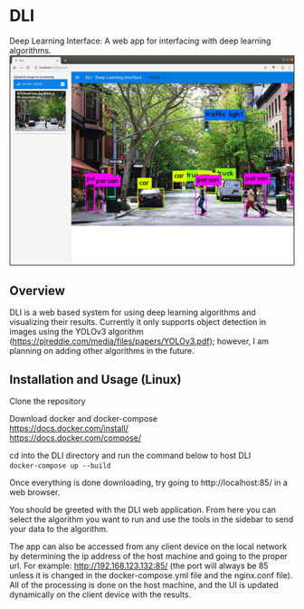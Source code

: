 # DLI </br>
Deep Learning Interface: A web app for interfacing with deep learning algorithms. <br>
![](yolov3_route.png) <br/>

## Overview </br>
DLI is a web based system for using deep learning algorithms and visualizing their results. Currently it only supports object detection in images using the YOLOv3 algorithm (https://pjreddie.com/media/files/papers/YOLOv3.pdf); however, I am planning on adding other algorithms in the future. </br>

## Installation and Usage (Linux) </br>
Clone the repository </br>

Download docker and docker-compose </br>
https://docs.docker.com/install/ </br>
https://docs.docker.com/compose/ </br>

cd into the DLI directory and run the command below to host DLI </br>
`docker-compose up --build`

Once everything is done downloading, try going to http://localhost:85/ in a web browser. </br>

You should be greeted with the DLI web application. From here you can select the algorithm you want to run and use the tools in the sidebar to send your data to the algorithm. </br>

The app can also be accessed from any client device on the local network by determining the ip address of the host machine and going to the proper url. For example: http://192.168.123.132:85/ (the port will always be 85 unless it is changed in the docker-compose.yml file and the nginx.conf file). All of the processing is done on the host machine, and the UI is updated dynamically on the client device with the results. </br>
